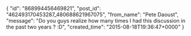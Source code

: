  {
   "id": "868994456469821",
   "post_id": "462493170453287_480688621967075",
   "from_name": "Pete Daoust",
   "message": "Do you guys realize how many times I had this discussion in the past two years ? :D",
   "created_time": "2015-08-18T19:36:47+0000"
 }
